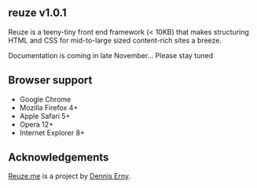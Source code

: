 <div id="readme" class="clearfix announce instapaper_body md" data-path="/">
<article class="markdown-body entry-content" itemprop="mainContentOfPage">
<h1>
<a name="reuze-v101" class="anchor" href="#reuze-v101">
<span class="mini-icon mini-icon-link"></span>
</a>
reuze v1.0.1
</h1>
<p>Reuze is a teeny-tiny front end framework (&lt; 10KB) that makes structuring HTML and CSS for mid-to-large sized content-rich sites a breeze.</p>
<p>Documentation is coming in late November... Please stay tuned</p>
<h2><a name="browser-support" class="anchor" href="#browser-support"><span class="mini-icon mini-icon-link"></span></a>Browser support</h2>
<ul>
<li>Google Chrome</li>
<li>Mozilla Firefox 4+</li>
<li>Apple Safari 5+</li>
<li>Opera 12+</li>
<li>Internet Explorer 8+</li>
</ul>
<h2><a name="acknowledgements" class="anchor" href="#acknowledgements"><span class="mini-icon mini-icon-link"></span></a>Acknowledgements</h2>
<p><a href="http://www.reuze.me">Reuze.me</a> is a project by <a href="http://www.twitter/denniserny">Dennis Erny</a>.</p>
</article>
</div>